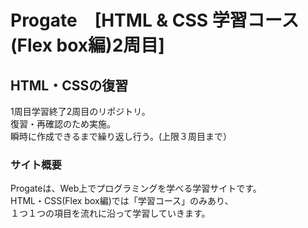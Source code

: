 # Progate　[HTML & CSS 学習コース(Flex box編)2周目]

## HTML・CSSの復習
1周目学習終了2周目のリポジトリ。  
復習・再確認のため実施。  
瞬時に作成できるまで繰り返し行う。(上限３周目まで）

### サイト概要
Progateは、Web上でプログラミングを学べる学習サイトです。  
HTML・CSS(Flex box編)では「学習コース」のみあり、  
１つ１つの項目を流れに沿って学習していきます。